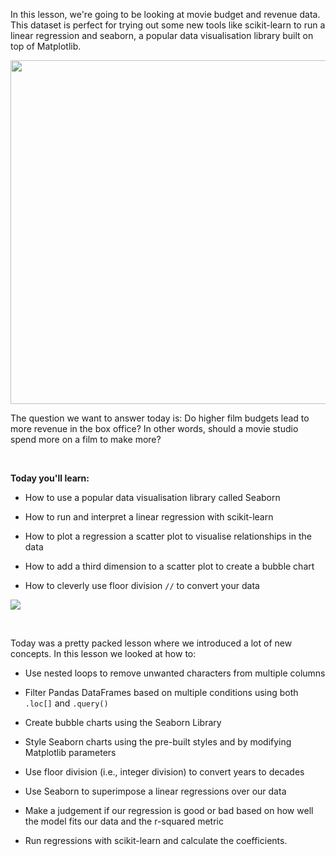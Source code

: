 <p>In this lesson, we're going to be looking at movie budget and revenue data. This dataset is perfect for trying out some new tools like scikit-learn to run a linear regression and seaborn, a popular data visualisation library built on top of Matplotlib.&nbsp;</p><img align="middle" width="662" src="https://img-c.udemycdn.com/redactor/raw/2020-10-14_11-55-48-2c83542d09cb8d7e8c8dfc03616734f7.png" height="550">
<p>The question we want to answer today is: Do higher film budgets lead to more revenue in the box office? In other words, should a movie studio spend more on a film to make more?&nbsp;</p>
<p><br></p>
<p><strong>Today you'll learn: </strong></p>
<ul>
 <li><p>How to use a popular data visualisation library called Seaborn</p></li>
 <li><p>How to run and interpret a linear regression with scikit-learn</p></li>
 <li><p>How to plot a regression a scatter plot to visualise relationships in the data</p></li>
 <li><p>How to add a third dimension to a scatter plot to create a bubble chart</p></li>
 <li><p>How to cleverly use floor division <code>//</code> to convert your data</p></li>
</ul><img align="middle" src="https://img-c.udemycdn.com/redactor/raw/2020-10-14_11-48-35-4f37a708b04a864a3fe1ab0b2138dd05.png">
<p><br></p>
<p>Today was a pretty packed lesson where we introduced a lot of new concepts. In this lesson we looked at how to:</p>
<ul>
 <li><p>Use nested loops to remove unwanted characters from multiple columns</p></li>
 <li><p>Filter Pandas DataFrames based on multiple conditions using both <code>.loc[]</code> and <code>.query()</code></p></li>
 <li><p>Create bubble charts using the Seaborn Library</p></li>
 <li><p>Style Seaborn charts using the pre-built styles and by modifying Matplotlib parameters</p></li>
 <li><p>Use floor division (i.e., integer division)&nbsp;to convert years to decades</p></li>
 <li><p>Use Seaborn to superimpose a linear regressions over our data</p></li>
 <li><p>Make a judgement if our regression is good or bad based on how well the model fits our data and the r-squared metric</p></li>
 <li><p>Run regressions with scikit-learn and calculate the coefficients.</p></li>
</ul>
